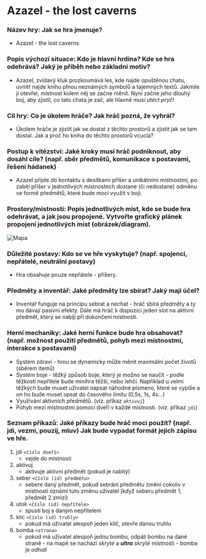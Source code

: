 # Azazel - the lost caverns

### Název hry: Jak se hra jmenuje?
- Azazel - the lost caverns

### Popis výchozí situace: Kdo je hlavní hrdina? Kde se hra odehrává? Jaký je příběh nebo základní motiv?
- Azazel, zvídavý kluk prozkoumává les, kde najde opuštěnou chatu, uvnitř najde knihu plnou neznámých symbolů a tajemných textů. Jakmile ji otevřel, místnost kolem něj se začne měnit. Nyní začne jeho dlouhý boj, aby zjistil, co tato chata je zač, ale hlavně *musí utéct pryč!*

### Cíl hry: Co je úkolem hráče? Jak hráč pozná, že vyhrál?
- Úkolem hráče je zjistit jak se dostat z těchto prostorů a zjistit jak se tam dostal. Jak a proč ho kniha do těchto prostorů vcucla?

### Postup k vítězství: Jaké kroky musí hráč podniknout, aby dosáhl cíle? (např. sběr předmětů, komunikace s postavami, řešení hádanek)
- Azazel přijde do kontaktu s desítkami příšer a unikátními místnostmi, po zabití příšer v jednotlivých místnostech dostane (či nedostane) odměnu ve formě předmětů, které bude moci využít v boji.

### Prostory/místnosti: Popis jednotlivých míst, kde se bude hra odehrávat, a jak jsou propojené. Vytvořte grafický plánek propojení jednotlivých míst (obrázek/diagram).
![Mapa](https://i.postimg.cc/dtyKyh60/mapa.png)

### Důležité postavy: Kdo se ve hře vyskytuje? (např. spojenci, nepřátelé, neutrální postavy)
- Hra obsahuje pouze nepřátele - příšery.

### Předměty a inventář: Jaké předměty lze sbírat? Jaký mají účel?
- Inventář funguje na principu sebrat a nechat - hráč sbírá předměty a ty mu dávají pasivní efekty.
    Dále má hráč k dispozici jeden slot na aktivní předmět, který se nabíjí při dokončení místnosti.

### Herní mechaniky: Jaké herní funkce bude hra obsahovat? (např. možnost použití předmětů, pohyb mezi místnostmi, interakce s postavami)
- Systém zdraví - hrou se dynamicky může měnit maximální počet životů (sběrem itemů)
- Systém boje - těžký způsob boje, který je možno se naučit - podle těžkosti nepřítele bude minihra těžší, nebo lehčí. Například u velmi těžkých bude muset uživatel napsat náhodné písmeno, které se vypíše a on ho bude muset opsat do časového limitu (0,5s, 1s, 4s...)
- Využívání aktivních předmětů. (viz. příkaz ``aktivuj``)
- Pohyb mezi místnostmi pomocí dveří v každé místnosti. (viz. příkaz ``jdi``)

### Seznam příkazů: Jaké příkazy bude hráč moci použít? (např. jdi, vezmi, pouzij, mluv) Jak bude vypadat formát jejich zápisu ve hře. 
1. jdi ``<číslo dveří>``
    - vejde do místnosti
2. aktivuj
    - aktivuje aktivní předmět (pokud je nabitý)
3. seber ``<číslo (id) předmětu>``
    - sebere daný předmět, pokud sebrání předmětu změní cokoliv v místnosti oznámí tuto změnu uživatel (když seberu předmět 1, předmět 2 zmizí)
4. utok ``<číslo (id) nepřítele>``
    - spustí boj s daným nepřítelem
5. klic ``<číslo (id) truhly>``
    - pokud má uživatel alespoň jeden klíč, otevře danou truhlu
6. bomba ``<strana>``
    - pokud má uživatel alespoň jednu bombu, odpálí bombu na dané straně - na mapě se nachází *skryté* a ***ultra*** *skryté* místnosti - bomba je *odhalí*
